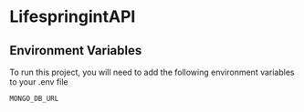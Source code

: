 # LifespringintAPI

## Environment Variables 


To run this project, you will need to add the following environment variables to your .env file

`MONGO_DB_URL`
